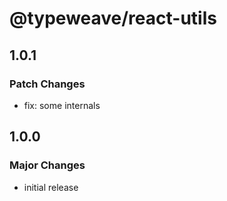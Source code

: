 # @typeweave/react-utils

## 1.0.1

### Patch Changes

- fix: some internals

## 1.0.0

### Major Changes

- initial release
